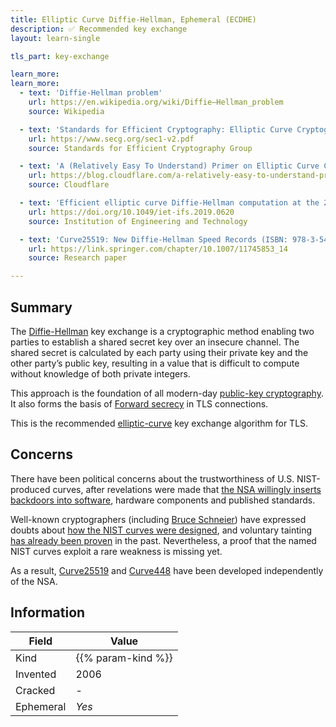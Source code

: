 ```yaml
---
title: Elliptic Curve Diffie-Hellman, Ephemeral (ECDHE)
description: ✅ Recommended key exchange
layout: learn-single

tls_part: key-exchange

learn_more:
learn_more:
  - text: 'Diffie-Hellman problem'
    url: https://en.wikipedia.org/wiki/Diffie–Hellman_problem
    source: Wikipedia

  - text: 'Standards for Efficient Cryptography: Elliptic Curve Cryptography'
    url: https://www.secg.org/sec1-v2.pdf
    source: Standards for Efficient Cryptography Group

  - text: 'A (Relatively Easy To Understand) Primer on Elliptic Curve Cryptography'
    url: https://blog.cloudflare.com/a-relatively-easy-to-understand-primer-on-elliptic-curve-cryptography/
    source: Cloudflare

  - text: 'Efficient elliptic curve Diffie-Hellman computation at the 256-bit security level'
    url: https://doi.org/10.1049/iet-ifs.2019.0620
    source: Institution of Engineering and Technology

  - text: 'Curve25519: New Diffie-Hellman Speed Records (ISBN: 978-3-540-33851-2)'
    url: https://link.springer.com/chapter/10.1007/11745853_14
    source: Research paper

---
```


## Summary

The [Diffie-Hellman] key exchange is a cryptographic method enabling two parties to establish a shared secret key over an insecure channel. The shared secret is calculated by each party using their private key and the other party’s public key, resulting in a value that is difficult to compute without knowledge of both private integers.

This approach is the foundation of all modern-day [public-key cryptography]. It also forms the basis of [Forward secrecy] in TLS connections.

This is the recommended [elliptic-curve][ECC] key exchange algorithm for TLS.

## Concerns

There have been political concerns about the trustworthiness of U.S. NIST-produced curves, after revelations were made that [the NSA willingly inserts backdoors into software][backdoors], hardware components and published standards.

Well-known cryptographers (including [Bruce Schneier]) have expressed doubts about [how the NIST curves were designed][P-curves], and voluntary tainting [has already been proven][tainting] in the past. Nevertheless, a proof that the named NIST curves exploit a rare weakness is missing yet.

As a result, [Curve25519] and [Curve448] have been developed independently of the NSA.

## Information

| Field     | Value              |
|-----------|--------------------|
| Kind      | {{% param-kind %}} |
| Invented  | 2006               |
| Cracked   | -                  |
| Ephemeral | _Yes_              |

[backdoors]: https://www.theguardian.com/us-news/2015/feb/23/nsa-director-defends-backdoors-into-technology-companies
[Bruce Schneier]: https://www.schneier.com/blog/archives/2013/09/the_nsa_is_brea.html
[Curve25519]: https://en.wikipedia.org/wiki/Curve25519
[Curve448]: https://en.wikipedia.org/wiki/Curve448
[Diffie-Hellman]: https://en.wikipedia.org/wiki/Diffie–Hellman_key_exchange
[ECC]: https://en.wikipedia.org/wiki/Elliptic-curve_cryptography
[Forward secrecy]: https://en.wikipedia.org/wiki/Forward_secrecy
[P-curves]: https://safecurves.cr.yp.to/rigid.html
[public-key cryptography]: https://en.wikipedia.org/wiki/Public-key_cryptography
[tainting]: https://www.scientificamerican.com/article/nsa-nist-encryption-scandal/
